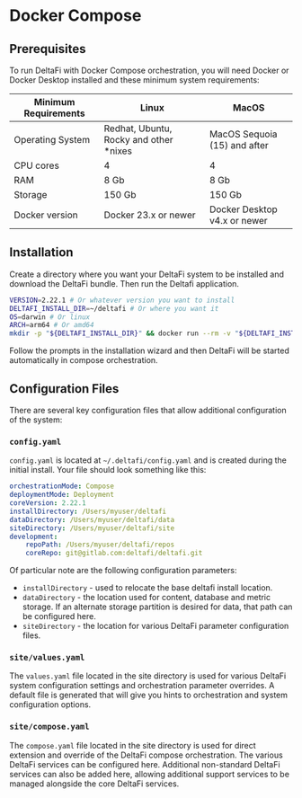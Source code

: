 # Docker Compose

## Prerequisites

To run DeltaFi with Docker Compose orchestration, you will need Docker or Docker Desktop installed and these minimum system requirements:

| Minimum Requirements | Linux | MacOS |
| ----- | ----- | ----- |
| Operating System | Redhat, Ubuntu, Rocky and other *nixes | MacOS Sequoia (15) and after |
| CPU cores | 4 | 4 |
| RAM | 8 Gb | 8 Gb |
| Storage | 150 Gb | 150 Gb |
| Docker version | Docker 23.x or newer | Docker Desktop v4.x or newer |

## Installation

Create a directory where you want your DeltaFi system to be installed and download the DeltaFi bundle.  Then run the Deltafi application.

```bash
VERSION=2.22.1 # Or whatever version you want to install
DELTAFI_INSTALL_DIR=~/deltafi # Or where you want it
OS=darwin # Or linux
ARCH=arm64 # Or amd64
mkdir -p "${DELTAFI_INSTALL_DIR}" && docker run --rm -v "${DELTAFI_INSTALL_DIR}":/deltafi deltafi/deltafi:${VERSION}-${OS}-${ARCH} && "${DELTAFI_INSTALL_DIR}"/deltafi
```

Follow the prompts in the installation wizard and then DeltaFi will be started automatically in compose orchestration.

## Configuration Files

There are several key configuration files that allow additional configuration of the system:

### `config.yaml`

`config.yaml` is located at `~/.deltafi/config.yaml` and is created during the initial install.  Your file should look something like this:

```yaml
orchestrationMode: Compose
deploymentMode: Deployment
coreVersion: 2.22.1
installDirectory: /Users/myuser/deltafi
dataDirectory: /Users/myuser/deltafi/data
siteDirectory: /Users/myuser/deltafi/site
development:
    repoPath: /Users/myuser/deltafi/repos
    coreRepo: git@gitlab.com:deltafi/deltafi.git
```

Of particular note are the following configuration parameters:
- `installDirectory` - used to relocate the base deltafi install location.
- `dataDirectory` - the location used for content, database and metric storage.  If an alternate storage partition is desired for data, that path can be configured here.
- `siteDirectory` - the location for various DeltaFi parameter configuration files.  

### `site/values.yaml`
The `values.yaml` file located in the site directory is used for various DeltaFi system configuration settings and orchestration parameter overrides.  A default file is generated that will give you hints to orchestration and system configuration options.

### `site/compose.yaml`
The `compose.yaml` file located in the site directory is used for direct extension and override of the DeltaFi compose orchestration.  The various DeltaFi services can be configured here.  Additional non-standard DeltaFi services can also be added here, allowing additional support services to be managed alongside the core DeltaFi services.
